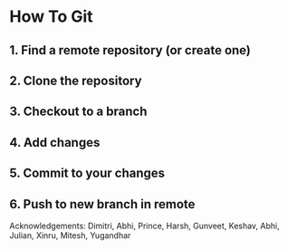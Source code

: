 # How To Git
## 1. Find a remote repository (or create one)
## 2. Clone the repository
## 3. Checkout to a branch
## 4. Add changes
## 5. Commit to your changes
## 6. Push to new branch in remote

Acknowledgements: Dimitri, Abhi, Prince, Harsh, Gunveet, Keshav, Abhi, Julian, Xinru, Mitesh, Yugandhar
